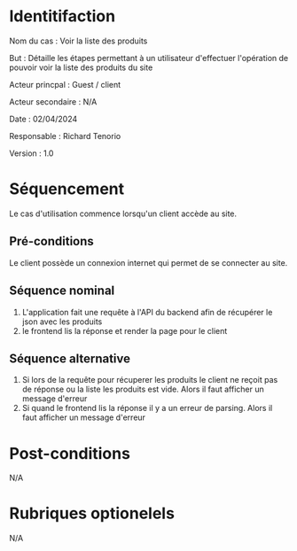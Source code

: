 
# Identitifaction

Nom du cas : Voir la liste des produits

But : Détaille les étapes permettant à un utilisateur d'effectuer l'opération de pouvoir voir la liste des produits du site
 
Acteur princpal : Guest / client

Acteur secondaire : N/A

Date : 02/04/2024

Responsable : Richard Tenorio

Version : 1.0

# Séquencement

Le cas d'utilisation commence lorsqu'un client accède au site.

## Pré-conditions

Le client possède un connexion internet qui permet de se connecter au site.

## Séquence nominal 

1. L'application fait une requête à l'API du backend afin de récupérer le json avec les produits
1. le frontend lis la réponse et render la page pour le client

## Séquence alternative

1. Si lors de la requête pour récuperer les produits le client ne reçoit pas de réponse ou la liste les produits est vide. Alors il faut afficher un message d'erreur
1. Si quand le frontend lis la réponse il y a un erreur de parsing. Alors il faut afficher un message d'erreur


# Post-conditions

N/A

# Rubriques optionelels

N/A

<!--
Autres examples:

Contraintes non fonctionnelles
Fiabilité: les accès doivent être extrêmement sûrs et sécurisés
Confidentialité: Les informations concernant le client ne doivent pas être divulguées.
Contraintes liées à l'interface homme-machine
Donner la possibilité d'accéder aux autres comptes du client.
Toujours demander la validation des opérations de
->